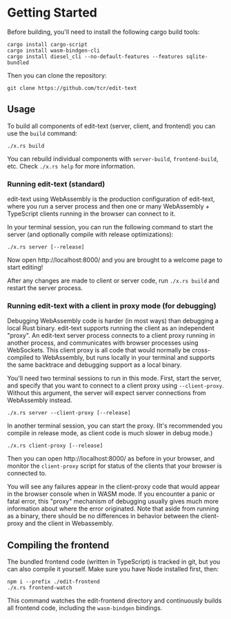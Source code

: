 # Getting Started

Before building, you'll need to install the following cargo build tools:

```
cargo install cargo-script
cargo install wasm-bindgen-cli
cargo install diesel_cli --no-default-features --features sqlite-bundled
```

Then you can clone the repository:

```
git clone https://github.com/tcr/edit-text
```

## Usage

To build all components of edit-text (server, client, and frontend) you can use the `build` command:

```
./x.rs build
```

You can rebuild individual components with `server-build`, `frontend-build`, etc. Check `./x.rs help` for more information.

### Running edit-text (standard)

edit-text using WebAssembly is the production configuration of edit-text, where you run a server process and then one or many WebAssembly + TypeScript clients running in the browser can connect to it.

In your terminal session, you can run the following command to start the server (and optionally compile with release optimizations):

```
./x.rs server [--release]
```

Now open http://localhost:8000/ and you are brought to a welcome page to start editing!

After any changes are made to client or server code, run `./x.rs build` and restart the server process.

### Running edit-text with a client in proxy mode (for debugging)

Debugging WebAssembly code is harder (in most ways) than debugging a local Rust binary. edit-text supports running the client as an independent "proxy". An edit-text server process connects to a client proxy running in another process, and communicates with browser processes using WebSockets. This client proxy is all code that would normally be cross-compiled to WebAssembly, but runs locally in your terminal and supports the same backtrace and debugging support as a local binary.

You'll need two terminal sessions to run in this mode. First, start the server, and specify that you want to connect to a client proxy using `--client-proxy`. Without this argument, the server will expect server connections from WebAssembly instead.

```
./x.rs server --client-proxy [--release]
```

In another terminal session, you can start the proxy. (It's recommended you compile in release mode, as client code is much slower in debug mode.)

```
./x.rs client-proxy [--release]
```

Then you can open http://localhost:8000/ as before in your browser, and monitor the `client-proxy` script for status of the clients that your browser is connected to.

You will see any failures appear in the client-proxy code that would appear in the browser console when in WASM mode. If you encounter a panic or fatal error, this "proxy" mechanism of debugging usually gives much more information about where the error originated. Note that aside from running as a binary, there should be no differences in behavior between the client-proxy and the client in Webassembly.

## Compiling the frontend

The bundled frontend code (written in TypeScript) is tracked in git, but you can also compile it yourself. Make sure you have Node installed first, then:

```
npm i --prefix ./edit-frontend
./x.rs frontend-watch
```

This command watches the edit-frontend directory and continuously builds all frontend code, including the `wasm-bindgen` bindings.


